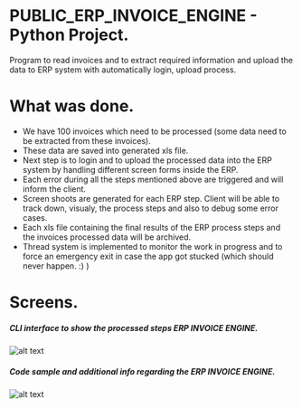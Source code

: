 # PUBLIC_ERP_INVOICE_ENGINE - Python Project.

Program to read invoices and to extract required information and upload the data to ERP system with automatically login, upload process.

# What was done.

 - We have 100 invoices which need to be processed (some data need to be extracted from these invoices).
 - These data are saved into generated xls file.
 - Next step is to login and to upload the processed data into the ERP system by handling different screen forms inside the ERP.
 - Each error during all the steps mentioned above are triggered and will inform the client.
 - Screen shoots are generated for each ERP step. Client will be able to track down, visualy, the process steps and also to debug some error cases.
 - Each xls file containing the final results of the ERP process steps and the invoices processed data will be archived.
 - Thread system is implemented to monitor the work in progress and to force an emergency exit in case the app got stucked (which should never happen. :) ) 

# Screens.

##### CLI interface to show the processed steps ERP INVOICE ENGINE.
![alt text](https://roomwizard.hagau.ro/erp-invoice-screens/cmd-resized.png)

##### Code sample and additional info regarding the ERP INVOICE ENGINE.
![alt text](https://roomwizard.hagau.ro/erp-invoice-screens/code.png)
